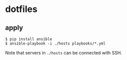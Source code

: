 # dotfiles
## apply

```console
$ pip install ansible
$ ansible-playbook -i ./hosts playbooks/*.yml
```

Note that servers in `./hosts` can be connected with SSH.
